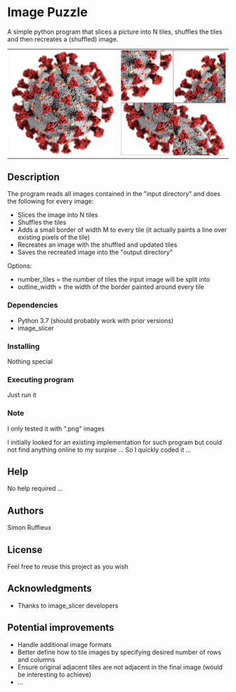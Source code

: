 # Image  Puzzle

A simple python program that slices a picture into N tiles, shuffles the tiles and then recreates a (shuffled) image.

<table align="center"><tr>
<td> <img src="/input_images/test_image.png" alt="input image" width="300"/></td>
<td> <img src="/output_images/test_image.png" alt="output image" width="300"/> </td>
</tr></table>

## Description

The program reads all images contained in the "input directory" and does the following for every image:
* Slices the image into N tiles
* Shuffles the tiles
* Adds a small border of width M to every tile (it actually paints a line over existing pixels of the tile)
* Recreates an image with the shuffled and updated tiles
* Saves the recreated image into the "output directory"

Options:
* number_tiles = the number of tiles the input image will be split into
* outline_width = the width of the border painted around every tile

### Dependencies

* Python 3.7 (should probably work with prior versions)
* image_slicer 

### Installing

Nothing special

### Executing program

Just run it 

### Note

I only tested it with ".png" images

I initially looked for an existing implementation for such program but could not find anything online to my surpise ... So I quickly coded it ...

## Help

No help required ...

## Authors

Simon Ruffieux

## License

Feel free to reuse this project as you wish

## Acknowledgments

* Thanks to image_slicer developers

## Potential improvements
* Handle additional image formats
* Better define how to tile images by specifying desired number of rows and columns
* Ensure original adjacent tiles are not adjacent in the final image (would be interesting to achieve)
* ...
